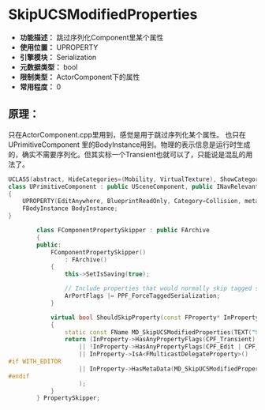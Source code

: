﻿# SkipUCSModifiedProperties

- **功能描述：** 跳过序列化Component里某个属性
- **使用位置：** UPROPERTY
- **引擎模块：** Serialization
- **元数据类型：** bool
- **限制类型：** ActorComponent下的属性
- **常用程度：** 0

## 原理：

只在ActorComponent.cpp里用到，感觉是用于跳过序列化某个属性。
也只在UPrimitiveComponent 里的BodyInstance用到。物理的表示信息是运行时生成的，确实不需要序列化。但其实标一个Transient也就可以了，只能说是混乱的用法了。

```cpp
UCLASS(abstract, HideCategories=(Mobility, VirtualTexture), ShowCategories=(PhysicsVolume), MinimalAPI)
class UPrimitiveComponent : public USceneComponent, public INavRelevantInterface, public IInterface_AsyncCompilation, public IPhysicsComponent
{
	UPROPERTY(EditAnywhere, BlueprintReadOnly, Category=Collision, meta=(ShowOnlyInnerProperties, SkipUCSModifiedProperties))
	FBodyInstance BodyInstance;
}

		class FComponentPropertySkipper : public FArchive
		{
		public:
			FComponentPropertySkipper()
				: FArchive()
			{
				this->SetIsSaving(true);

				// Include properties that would normally skip tagged serialization (e.g. bulk serialization of array properties).
				ArPortFlags |= PPF_ForceTaggedSerialization;
			}

			virtual bool ShouldSkipProperty(const FProperty* InProperty) const override
			{
				static const FName MD_SkipUCSModifiedProperties(TEXT("SkipUCSModifiedProperties"));
				return (InProperty->HasAnyPropertyFlags(CPF_Transient)
					|| !InProperty->HasAnyPropertyFlags(CPF_Edit | CPF_Interp)
					|| InProperty->IsA<FMulticastDelegateProperty>()
#if WITH_EDITOR
					|| InProperty->HasMetaData(MD_SkipUCSModifiedProperties)
#endif
					);
			}
		} PropertySkipper;
```
